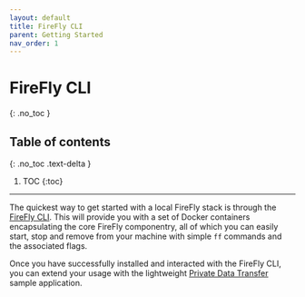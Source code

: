```yaml
---
layout: default
title: FireFly CLI
parent: Getting Started
nav_order: 1
---
```


# FireFly CLI
{: .no_toc }

## Table of contents
{: .no_toc .text-delta }

1. TOC
{:toc}

---

The quickest way to get started with a local FireFly stack is through the [FireFly CLI](https://github.com/kaleido-io/firefly-cli).  This will provide you with a set of 
Docker containers encapsulating the core FireFly componentry, all of which you can easily start, stop and remove from your machine with simple `ff` commands and the associated
flags.  

Once you have successfully installed and interacted with the FireFly CLI, you can extend your usage with the lightweight 
[Private Data Transfer](https://github.com/kaleido-io/firefly-samples/tree/master/private-data-transfer-cli) sample application.
